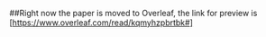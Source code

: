 ##Right now the paper is moved to Overleaf, the link for preview is [https://www.overleaf.com/read/kqmyhzpbrtbk#]
